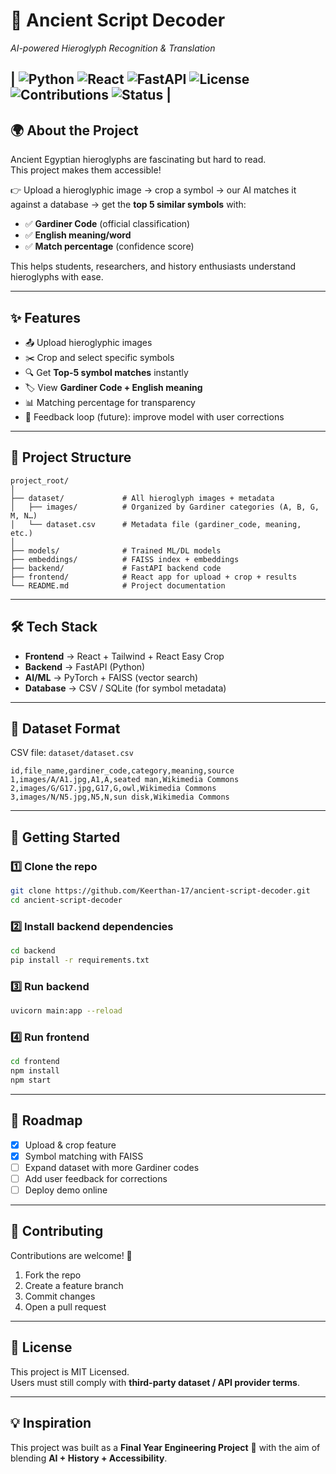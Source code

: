 # 🏺 Ancient Script Decoder
*AI-powered Hieroglyph Recognition & Translation*

| ![Python](https://img.shields.io/badge/Python-3.9%2B-blue?logo=python&logoColor=white)  ![React](https://img.shields.io/badge/Frontend-React-%2361DAFB?logo=react&logoColor=black)  ![FastAPI](https://img.shields.io/badge/Backend-FastAPI-009688?logo=fastapi&logoColor=white)  ![License](https://img.shields.io/badge/License-MIT-green)  ![Contributions](https://img.shields.io/badge/Contributions-Welcome-orange)  ![Status](https://img.shields.io/badge/Project-Active-success)  |
---

## 🌍 About the Project  
Ancient Egyptian hieroglyphs are fascinating but hard to read.  
This project makes them accessible!  

👉 Upload a hieroglyphic image → crop a symbol → our AI matches it against a database → get the **top 5 similar symbols** with:  
- ✅ **Gardiner Code** (official classification)  
- ✅ **English meaning/word**  
- ✅ **Match percentage** (confidence score)  

This helps students, researchers, and history enthusiasts understand hieroglyphs with ease.  

---

## ✨ Features  
- 📤 Upload hieroglyphic images  
- ✂️ Crop and select specific symbols  
- 🔍 Get **Top-5 symbol matches** instantly  
- 🏷️ View **Gardiner Code + English meaning**  
- 📊 Matching percentage for transparency  
- 💾 Feedback loop (future): improve model with user corrections  

---

## 📂 Project Structure  

```
project_root/
│
├── dataset/             # All hieroglyph images + metadata
│   ├── images/          # Organized by Gardiner categories (A, B, G, M, N…)
│   └── dataset.csv      # Metadata file (gardiner_code, meaning, etc.)
│
├── models/              # Trained ML/DL models
├── embeddings/          # FAISS index + embeddings
├── backend/             # FastAPI backend code
├── frontend/            # React app for upload + crop + results
└── README.md            # Project documentation
```

---

## 🛠️ Tech Stack  
- **Frontend** → React + Tailwind + React Easy Crop  
- **Backend** → FastAPI (Python)  
- **AI/ML** → PyTorch + FAISS (vector search)  
- **Database** → CSV / SQLite (for symbol metadata)  

---

## 📑 Dataset Format  

CSV file: `dataset/dataset.csv`  
```csv
id,file_name,gardiner_code,category,meaning,source
1,images/A/A1.jpg,A1,A,seated man,Wikimedia Commons
2,images/G/G17.jpg,G17,G,owl,Wikimedia Commons
3,images/N/N5.jpg,N5,N,sun disk,Wikimedia Commons
```

---

## 🚀 Getting Started  

### 1️⃣ Clone the repo
```bash
git clone https://github.com/Keerthan-17/ancient-script-decoder.git
cd ancient-script-decoder
```

### 2️⃣ Install backend dependencies
```bash
cd backend
pip install -r requirements.txt
```

### 3️⃣ Run backend
```bash
uvicorn main:app --reload
```

### 4️⃣ Run frontend
```bash
cd frontend
npm install
npm start
```

---

## 🎯 Roadmap  
- [x] Upload & crop feature  
- [x] Symbol matching with FAISS  
- [ ] Expand dataset with more Gardiner codes  
- [ ] Add user feedback for corrections  
- [ ] Deploy demo online  

---

## 🤝 Contributing  
Contributions are welcome! 🎉  
1. Fork the repo  
2. Create a feature branch  
3. Commit changes  
4. Open a pull request  

---

## 📜 License  
This project is MIT Licensed.  
Users must still comply with **third-party dataset / API provider terms**.  

---

## 💡 Inspiration  
This project was built as a **Final Year Engineering Project** 🏫 with the aim of blending **AI + History + Accessibility**.

